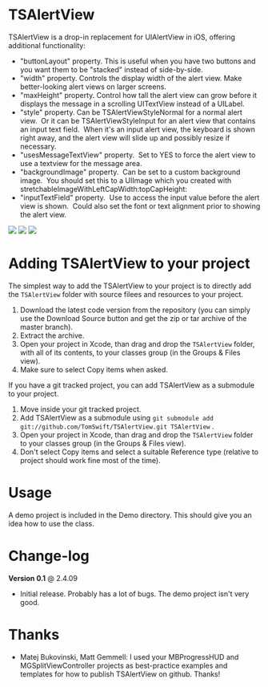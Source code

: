 TSAlertView
===========

TSAlertView is a drop-in replacement for UIAlertView in iOS, offering additional functionality:

* "buttonLayout" property.  This is useful when you have two buttons and you want them to be "stacked" instead of side-by-side.
* "width" property.  Controls the display width of the alert view.  Make better-looking alert views on larger screens.
* "maxHeight" property.  Control how tall the alert view can grow before it displays the message in a scrolling UITextView instead of a UILabel.
* "style" property. Can be TSAlertViewStyleNormal for a normal alert view.  Or it can be TSAlertViewStyleInput for an alert view that contains an input text field.  When it's an input alert view, the keyboard is shown right away, and the alert view will slide up and possibly resize if necessary. 
* "usesMessageTextView" property.  Set to YES to force the alert view to use a textview for the message area.
* "backgroundImage" property.  Can be set to a custom background image.  You should set this to a UIImage which you created with stretchableImageWithLeftCapWidth:topCapHeight:
* "inputTextField" property.  Use to access the input value before the alert view is shown.  Could also set the font or text alignment prior to showing the alert view.

[![](http://dl.dropbox.com/u/47535/TSAlertView/1-thumb.png)](http://dl.dropbox.com/u/47535/TSAlertView/1.png)
[![](http://dl.dropbox.com/u/47535/TSAlertView/2-thumb.png)](http://dl.dropbox.com/u/47535/TSAlertView/2.png)
[![](http://dl.dropbox.com/u/47535/TSAlertView/3-thumb.png)](http://dl.dropbox.com/u/47535/TSAlertView/3.png)

Adding TSAlertView to your project
====================================

The simplest way to add the TSAlertView to your project is to directly add the `TSAlertView` folder with source filees and resources to your project.

1. Download the latest code version from the repository (you can simply use the Download Source button and get the zip or tar archive of the master branch).
2. Extract the archive.
3. Open your project in Xcode, than drag and drop the `TSAlertView` folder, with all of its contents, to your classes group (in the Groups & Files view). 
4. Make sure to select Copy items when asked. 

If you have a git tracked project, you can add TSAlertView as a submodule to your project. 

1. Move inside your git tracked project.
2. Add TSAlertView as a submodule using `git submodule add git://github.com/TomSwift/TSAlertView.git TSAlertView` .
3. Open your project in Xcode, than drag and drop the `TSAlertView` folder to your classes group (in the Groups & Files view). 
4. Don't select Copy items and select a suitable Reference type (relative to project should work fine most of the time). 

Usage
=====

A demo project is included in the Demo directory. This should give you an idea how to use the class. 

Change-log
==========

**Version 0.1** @ 2.4.09

- Initial release.  Probably has a lot of bugs.  The demo project isn't very good.


Thanks
======

* Matej Bukovinski, Matt Gemmell:  I used your MBProgressHUD and MGSplitViewController projects as best-practice examples and templates for how to publish TSAlertView on github.  Thanks!